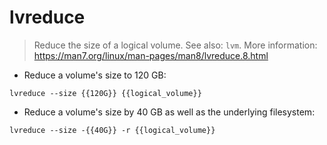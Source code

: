 # lvreduce

> Reduce the size of a logical volume.
> See also: `lvm`.
> More information: <https://man7.org/linux/man-pages/man8/lvreduce.8.html>

- Reduce a volume's size to 120 GB:

`lvreduce --size {{120G}} {{logical_volume}}`

- Reduce a volume's size by 40 GB as well as the underlying filesystem:

`lvreduce --size -{{40G}} -r {{logical_volume}}`
